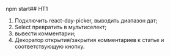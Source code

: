 npm start## HT1
1. Подключить react-day-picker, выводить диапазон дат;
2. Select превратить в мультиселект;
3. вывести комментарии;
4. Декоратор открытия/закрытия комментариев к статье и соответствующую кнопку.
